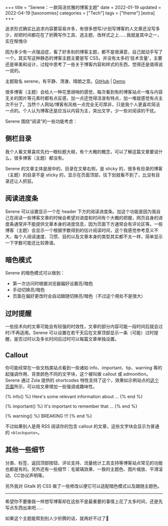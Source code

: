 +++
title = "Serene：一款简洁优雅的博客主题"
date = 2022-01-19
updated = 2022-04-19
[taxonomies]
categories = ["Tech"]
tags = ["theme"]
[extra]
+++

追求形式确实比追求内容要容易许多，有很多想写/计划写博客的人文章还没写多少，却把时间都花在了折腾写作工具、选主题、改样式之上……我就是其中之一，实在惭愧😢

因为多少有一点强迫症，看了好多别的博客主题，都不是很满意，自己就动手写了一个。其实写这种静态的博客主题主要是写 CSS，并没有太多的'技术含量'，主要还是审美和设计，过程中思考了一些关于博客内容和样式的东西，觉得还是值得说一说的。

<!-- more -->

主题取名 serene，有平静、清澈、晴朗之意。[GitHub](https://github.com/isunjn/serene) | [Demo](https://serene-demo-site.vercel.app)

很多博客（主题）会给人一种花里胡哨的感觉，每次看到有的博客站点一堆与内容无关的图片等元素时都有点反感，加一点还觉得活泼有特点，加一堆就感觉有点主次不分了。当然个人网站/博客有风格一点完全无可厚非，只是我个人更喜欢简洁一点的。个人认为博客还是应当以内容为主，突出文字，少一些对阅读的干扰。

Serene 围绕“阅读”的一些功能考虑：

## 侧栏目录

我个人看文章喜欢先扫一眼标题大纲，有个大概的概念，可以了解这篇文章要说什么，很多博客（主题）都没有。

Serene 的文章主体是居中的，目录在文章右侧，是 sticky 的，很多有目录的博客（主题）的目录不是 sticky 的，显示在页面顶部，往下划就看不到了，比没有目录还让人抓狂。

## 阅读进度条

Serene 可以设置显示一个在 header 下方的阅读进度条。加这个功能是因为我自己在阅读一些博客文章的时候会希望对进度和时间有个大概的把握，网页自身的进度条通常并不能提供文章本身的进度信息，因为页面下方通常会有评论区等。一些博客（主题）会显示一个根据字数得到的估计阅读时间，这个我感觉参考意义不大，每个人阅读速度、习惯、目的以及文章本身的类型其实都不太一样，简单显示一下字数可能还比较靠谱。

## 暗色模式

Serene 的暗色模式可以做到：

- 第一次访问时根据浏览器偏好设置亮/暗色
- 手动切换亮/暗色
- 页面在偏好更改时会自动跟随切换亮/暗色（不过这个用处不是很大）

## 过时提醒

一些技术向的文章可能会有较强的时效性，文章的部分内容可能一段时间后就会过时/不再适用。Serene 可以设置在若干天后在文章顶部显示一条（可能）过时提醒，是否过时以及多长时间后过时可以每篇文章单独设置。

## Callout

你可能经常在一些文档类站点看到一些诸如 info、important、tip、warning 等的起强调作用、背景颜色不同的文字块，这个被叫做 callout 或 admonition。Serene 通过 Zola 提供的 shortcodes 特性支持了这个，效果如示例站点的[这个页面](https://serene-demo-site.vercel.app/blog/admonitions/)所示，可以给文章增加一些强调或趣味性。

{% info() %}
Here's some relevant information about ...
{% end %}

{% important() %}
It's important to remember that ...
{% end %}

{% warning() %}
BREAKING !!!
{% end %}

不过如果别人是用 RSS 阅读你的包含 callout 的文章，这些文字块会显示为普通的 `<blockquote>`。

## 其他一些细节

分类、标签、返回顶部按钮、评论支持、流量统计工具支持等博客站点常见的功能也都是有的。另外还有一些细节：毛玻璃效果、一致的主题色、图片缩放、平滑滚动、CC协议声明等。

另外我对 Gitalk 的 CSS 做了一些修改以便它可以适配暗色模式以及跟随主题色。

---

希望你不要像我一样想写博客却在这些不是最重要的事情上花了太多时间，还是先写点东西出来吧……

如果这个主题能帮到别人少折腾的话，就再好不过了🥲
